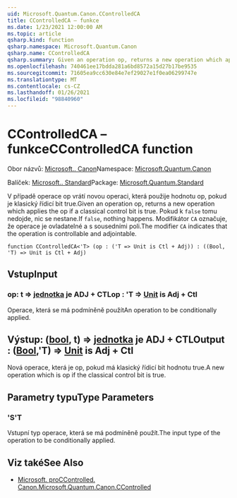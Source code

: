 ```yaml
---
uid: Microsoft.Quantum.Canon.CControlledCA
title: CControlledCA – funkce
ms.date: 1/23/2021 12:00:00 AM
ms.topic: article
qsharp.kind: function
qsharp.namespace: Microsoft.Quantum.Canon
qsharp.name: CControlledCA
qsharp.summary: Given an operation op, returns a new operation which applies the op if a classical control bit is true. If `false`, nothing happens. The modifier `CA` indicates that the operation is controllable and adjointable.
ms.openlocfilehash: 740461ee17bdda281a6bd8572a15d27b17be9535
ms.sourcegitcommit: 71605ea9cc630e84e7ef29027e1f0ea06299747e
ms.translationtype: MT
ms.contentlocale: cs-CZ
ms.lasthandoff: 01/26/2021
ms.locfileid: "98840960"
---
```

# <a name="ccontrolledca-function"></a><span data-ttu-id="9db98-102">CControlledCA – funkce</span><span class="sxs-lookup"><span data-stu-id="9db98-102">CControlledCA function</span></span>

<span data-ttu-id="9db98-103">Obor názvů: [Microsoft.. Canon](xref:Microsoft.Quantum.Canon)</span><span class="sxs-lookup"><span data-stu-id="9db98-103">Namespace: [Microsoft.Quantum.Canon](xref:Microsoft.Quantum.Canon)</span></span>

<span data-ttu-id="9db98-104">Balíček: [Microsoft.. Standard](https://nuget.org/packages/Microsoft.Quantum.Standard)</span><span class="sxs-lookup"><span data-stu-id="9db98-104">Package: [Microsoft.Quantum.Standard](https://nuget.org/packages/Microsoft.Quantum.Standard)</span></span>


<span data-ttu-id="9db98-105">V případě operace op vrátí novou operaci, která použije hodnotu op, pokud je klasický řídicí bit true.</span><span class="sxs-lookup"><span data-stu-id="9db98-105">Given an operation op, returns a new operation which applies the op if a classical control bit is true.</span></span> <span data-ttu-id="9db98-106">Pokud k `false` tomu nedojde, nic se nestane.</span><span class="sxs-lookup"><span data-stu-id="9db98-106">If `false`, nothing happens.</span></span>
<span data-ttu-id="9db98-107">Modifikátor `CA` označuje, že operace je ovladatelné a s sousedními poli.</span><span class="sxs-lookup"><span data-stu-id="9db98-107">The modifier `CA` indicates that the operation is controllable and adjointable.</span></span>

```qsharp
function CControlledCA<'T> (op : ('T => Unit is Ctl + Adj)) : ((Bool, 'T) => Unit is Ctl + Adj)
```


## <a name="input"></a><span data-ttu-id="9db98-108">Vstup</span><span class="sxs-lookup"><span data-stu-id="9db98-108">Input</span></span>

### <a name="op--t--unit--is-adj--ctl"></a><span data-ttu-id="9db98-109">op: t => [jednotka](xref:microsoft.quantum.lang-ref.unit)  je ADJ + CTL</span><span class="sxs-lookup"><span data-stu-id="9db98-109">op : 'T => [Unit](xref:microsoft.quantum.lang-ref.unit)  is Adj + Ctl</span></span>

<span data-ttu-id="9db98-110">Operace, která se má podmíněně použít</span><span class="sxs-lookup"><span data-stu-id="9db98-110">An operation to be conditionally applied.</span></span>



## <a name="output--boolt--unit--is-adj--ctl"></a><span data-ttu-id="9db98-111">Výstup: ([bool](xref:microsoft.quantum.lang-ref.bool), t) => [jednotka](xref:microsoft.quantum.lang-ref.unit)  je ADJ + CTL</span><span class="sxs-lookup"><span data-stu-id="9db98-111">Output : ([Bool](xref:microsoft.quantum.lang-ref.bool),'T) => [Unit](xref:microsoft.quantum.lang-ref.unit)  is Adj + Ctl</span></span>

<span data-ttu-id="9db98-112">Nová operace, která je op, pokud má klasický řídicí bit hodnotu true.</span><span class="sxs-lookup"><span data-stu-id="9db98-112">A new operation which is op if the classical control bit is true.</span></span>

## <a name="type-parameters"></a><span data-ttu-id="9db98-113">Parametry typu</span><span class="sxs-lookup"><span data-stu-id="9db98-113">Type Parameters</span></span>

### <a name="t"></a><span data-ttu-id="9db98-114">'S</span><span class="sxs-lookup"><span data-stu-id="9db98-114">'T</span></span>

<span data-ttu-id="9db98-115">Vstupní typ operace, která se má podmíněně použít.</span><span class="sxs-lookup"><span data-stu-id="9db98-115">The input type of the operation to be conditionally applied.</span></span>

## <a name="see-also"></a><span data-ttu-id="9db98-116">Viz také</span><span class="sxs-lookup"><span data-stu-id="9db98-116">See Also</span></span>

- [<span data-ttu-id="9db98-117">Microsoft. proCControlled. Canon.</span><span class="sxs-lookup"><span data-stu-id="9db98-117">Microsoft.Quantum.Canon.CControlled</span></span>](xref:Microsoft.Quantum.Canon.CControlled)